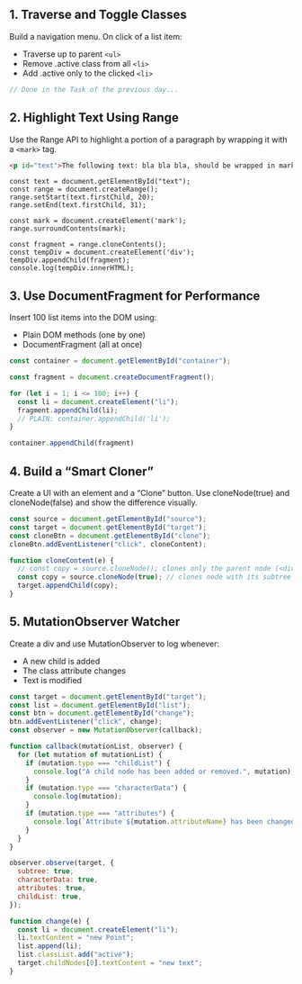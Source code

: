 ## 1. Traverse and Toggle Classes

Build a navigation menu. On click of a list item:

- Traverse up to parent `<ul>`
- Remove .active class from all `<li>`
- Add .active only to the clicked `<li>`

```jsx
// Done in the Task of the previous day...
```

## 2. Highlight Text Using Range

Use the Range API to highlight a portion of a paragraph by wrapping it with a `<mark>` tag.

```html
<p id="text">The following text: bla bla bla, should be wrapped in mark.</p>
```

```
const text = document.getElementById("text");
const range = document.createRange();
range.setStart(text.firstChild, 20);
range.setEnd(text.firstChild, 31);

const mark = document.createElement('mark');
range.surroundContents(mark);

const fragment = range.cloneContents();
const tempDiv = document.createElement('div');
tempDiv.appendChild(fragment);
console.log(tempDiv.innerHTML);

```

## 3. Use DocumentFragment for Performance

Insert 100 list items into the DOM using:

- Plain DOM methods (one by one)
- DocumentFragment (all at once)

```jsx
const container = document.getElementById("container");

const fragment = document.createDocumentFragment();

for (let i = 1; i <= 100; i++) {
  const li = document.createElement("li");
  fragment.appendChild(li);
  // PLAIN: container.appendChild('li');
}

container.appendChild(fragment)
```

## 4. Build a “Smart Cloner”

Create a UI with an element and a “Clone” button. Use cloneNode(true) and cloneNode(false) and show the difference visually.

```jsx
const source = document.getElementById("source");
const target = document.getElementById("target");
const cloneBtn = document.getElementById("clone");
cloneBtn.addEventListener("click", cloneContent);

function cloneContent(e) {
  // const copy = source.cloneNode(); clones only the parent node (<div></div> without childnodes)
  const copy = source.cloneNode(true); // clones node with its subtree
  target.appendChild(copy);
}
```

## 5. MutationObserver Watcher

Create a div and use MutationObserver to log whenever:

- A new child is added
- The class attribute changes
- Text is modified

```jsx
const target = document.getElementById("target");
const list = document.getElementById("list");
const btn = document.getElementById("change");
btn.addEventListener("click", change);
const observer = new MutationObserver(callback);

function callback(mutationList, observer) {
  for (let mutation of mutationList) {
    if (mutation.type === "childList") {
      console.log("A child node has been added or removed.", mutation);
    }
    if (mutation.type === "characterData") {
      console.log(mutation);
    }
    if (mutation.type === "attributes") {
      console.log(`Attribute ${mutation.attributeName} has been changed.`);
    }
  }
}

observer.observe(target, {
  subtree: true,
  characterData: true,
  attributes: true,
  childList: true,
});

function change(e) {
  const li = document.createElement("li");
  li.textContent = "new Point";
  list.append(li);
  list.classList.add("active");
  target.childNodes[0].textContent = "new text";
}
```